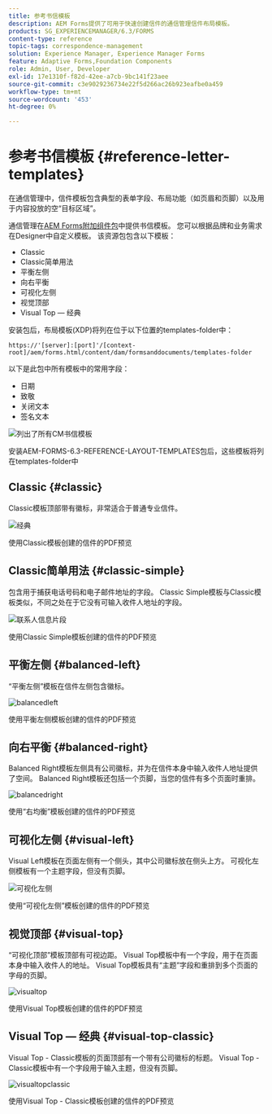 ```yaml
---
title: 参考书信模板
description: AEM Forms提供了可用于快速创建信件的通信管理信件布局模板。
products: SG_EXPERIENCEMANAGER/6.3/FORMS
content-type: reference
topic-tags: correspondence-management
solution: Experience Manager, Experience Manager Forms
feature: Adaptive Forms,Foundation Components
role: Admin, User, Developer
exl-id: 17e1310f-f82d-42ee-a7cb-9bc141f23aee
source-git-commit: c3e9029236734e22f5d266ac26b923eafbe0a459
workflow-type: tm+mt
source-wordcount: '453'
ht-degree: 0%

---
```


# 参考书信模板 {#reference-letter-templates}

在通信管理中，信件模板包含典型的表单字段、布局功能（如页眉和页脚）以及用于内容投放的空“目标区域”。

通信管理在[AEM Forms附加组件包](https://experienceleague.adobe.com/docs/experience-manager-release-information/aem-release-updates/forms-updates/aem-forms-releases.html?lang=en)中提供书信模板。 您可以根据品牌和业务需求在Designer中自定义模板。 该资源包包含以下模板：

* Classic
* Classic简单用法
* 平衡左侧
* 向右平衡
* 可视化左侧
* 视觉顶部
* Visual Top — 经典

安装包后，布局模板(XDP)将列在位于以下位置的templates-folder中：

`https://'[server]:[port]'/[context-root]/aem/forms.html/content/dam/formsanddocuments/templates-folder`

以下是此包中所有模板中的常用字段：

* 日期
* 致敬
* 关闭文本
* 签名文本

![列出了所有CM书信模板](assets/templatescorrespondence.png)

安装AEM-FORMS-6.3-REFERENCE-LAYOUT-TEMPLATES包后，这些模板将列在templates-folder中

## Classic {#classic}

Classic模板顶部带有徽标，非常适合于普通专业信件。

![经典](assets/classic.png)

使用Classic模板创建的信件的PDF预览

## Classic简单用法 {#classic-simple}

包含用于捕获电话号码和电子邮件地址的字段。 Classic Simple模板与Classic模板类似，不同之处在于它没有可输入收件人地址的字段。

![联系人信息片段](assets/classicsimple.png)

使用Classic Simple模板创建的信件的PDF预览

## 平衡左侧 {#balanced-left}

“平衡左侧”模板在信件左侧包含徽标。

![balancedleft](assets/balancedleft.png)

使用平衡左侧模板创建的信件的PDF预览

## 向右平衡 {#balanced-right}

Balanced Right模板左侧具有公司徽标，并为在信件本身中输入收件人地址提供了空间。 Balanced Right模板还包括一个页脚，当您的信件有多个页面时重排。

![balancedright](assets/balancedright.png)

使用“右均衡”模板创建的信件的PDF预览

## 可视化左侧 {#visual-left}

Visual Left模板在页面左侧有一个侧头，其中公司徽标放在侧头上方。 可视化左侧模板有一个主题字段，但没有页脚。

![可视化左侧](assets/visualleft.png)

使用“可视化左侧”模板创建的信件的PDF预览

## 视觉顶部 {#visual-top}

“可视化顶部”模板顶部有可视边距。 Visual Top模板中有一个字段，用于在页面本身中输入收件人的地址。 Visual Top模板具有“主题”字段和重排到多个页面的字母的页脚。

![visualtop](assets/visualtop.png)

使用Visual Top模板创建的信件的PDF预览

## Visual Top — 经典 {#visual-top-classic}

Visual Top - Classic模板的页面顶部有一个带有公司徽标的标题。 Visual Top - Classic模板中有一个字段用于输入主题，但没有页脚。

![visualtopclassic](assets/visualtopclassic.png)

使用Visual Top - Classic模板创建的信件的PDF预览
